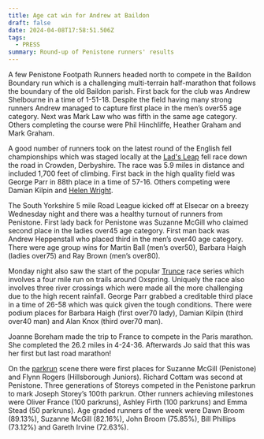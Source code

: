 ```yaml
---
title: Age cat win for Andrew at Baildon
draft: false
date: 2024-04-08T17:58:51.506Z
tags:
  - PRESS
summary: Round-up of Penistone runners' results
---
```

A few Penistone Footpath Runners headed north to compete in the Baildon Boundary run which is a challenging multi-terrain half-marathon that follows the boundary of the old Baildon parish.  First back for the club was Andrew Shelbourne in a time of 1-51-18.  Despite the field having many strong runners Andrew managed to capture first place in the men’s over55 age category.  Next was Mark Law who was fifth in the same age category.  Others completing the course were Phil Hinchliffe, Heather Graham and Mark Graham.

A good number of runners took on the latest round of the English fell championships which was staged locally at the [Lad's Leap](https://results.pfrac.co.uk/fell-league-2024/alan-kirk-memorial-lads-leap-men) fell race down the road in Crowden, Derbyshire.   The race was 5.9 miles in distance and included 1,700 feet of climbing.    First back in the high quality field was George Parr in 88th place in a time of 57-16.  Others competing were Damian Kilpin and [Helen Wright](https://results.pfrac.co.uk/fell-league-2024/alan-kirk-memorial-lads-leap-women).

The South Yorkshire 5 mile Road League kicked off at Elsecar on a breezy Wednesday night and there was a healthy turnout of runners from Penistone.  First lady back for Penistone was Suzanne McGill who claimed second place in the ladies over45 age category.  First man back was Andrew Heppenstall who placed third in the men’s over40 age category.  There were age group wins for Martin Ball (men’s over50), Barbara Haigh (ladies over75) and Ray Brown (men’s over80).

Monday night also saw the start of the popular [Trunce](https://results.pfrac.co.uk/fell-league-2024/trunce-1) race series which involves a four mile run on trails around Oxspring.  Uniquely the race also involves three river crossings which were made all the more challenging due to the high recent rainfall.  George Parr grabbed a creditable third place in a time of 26-58 which was quick given the tough conditions.  There were podium places for Barbara Haigh (first over70 lady), Damian Kilpin (third over40 man) and Alan Knox (third over70 man).

Joanne Boreham made the trip to France to compete in the Paris marathon.  She completed the 26.2 miles in 4-24-36.  Afterwards Jo said that this was her first but last road marathon!

On the [parkrun](https://results.pfrac.co.uk/parkrun-2024/2024-04-06) scene there were first places for Suzanne McGill (Penistone) and Flynn Rogers (Hillsborough Juniors).  Richard Cottam was second at Penistone.  Three generations of Storeys competed in the Penistone parkrun to mark Joseph Storey’s 100th parkrun.  Other runners achieving milestones were Oliver France (100 parkruns), Ashley Firth (100 parkruns) and Emma Stead (50 parkruns).  Age graded runners of the week were Dawn Broom (89.13%), Suzanne McGill (82.16%), John Broom (75.85%), Bill Phillips (73.12%) and Gareth Irvine (72.63%).